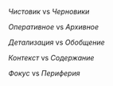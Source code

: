 *Чистовик* vs *Черновики*

*Оперативное* vs *Архивное*

*Детализация* vs *Обобщение*

*Контекст* vs *Содержание*

*Фокус* vs *Периферия*
